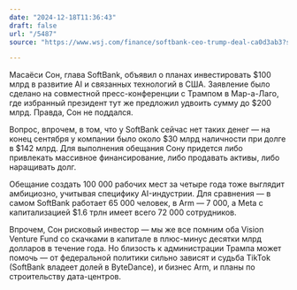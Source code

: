 ```yaml
---
date: "2024-12-18T11:36:43"
draft: false
url: "/5487"
source: "https://www.wsj.com/finance/softbank-ceo-trump-deal-ca0d3ab3?st=dWEURZ&reflink=desktopwebshare_permalink"

---
```


Масаёси Сон, глава SoftBank, объявил о планах инвестировать $100 млрд в развитие AI и связанных технологий в США. Заявление было сделано на совместной пресс-конференции с Трампом в Мар-а-Лаго, где избранный президент тут же предложил удвоить сумму до $200 млрд. Правда, Сон не поддался. 

Вопрос, впрочем, в том, что у SoftBank сейчас нет таких денег — на конец сентября у компании было около $30 млрд наличности при долге в $142 млрд. Для выполнения обещания Сону придется либо привлекать массивное финансирование, либо продавать активы, либо наращивать долг.

Обещание создать 100 000 рабочих мест за четыре года тоже выглядит амбициозно, учитывая специфику AI-индустрии. Для сравнения — в самом SoftBank работает 65 000 человек, в Arm — 7 000, а Meta с капитализацией $1.6 трлн имеет всего 72 000 сотрудников.

Впрочем, Сон рисковый инвестор — мы же все помним оба Vision Venture Fund со скачками в капитале в плюс-минус десятки млрд долларов в течение года. Но близость к администрации Трампа может помочь — от федеральной политики сильно зависят и судьба TikTok (SoftBank владеет долей в ByteDance), и бизнес Arm, и планы по строительству дата-центров.
